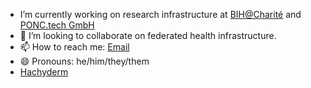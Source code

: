 - I’m currently working on research infrastructure at [BIH@Charité](https://www.hidih.org/research/health-data) and [PONC.tech GmbH](https://ponc.tech)
- 👯 I’m looking to collaborate on federated health infrastructure.
- 📫 How to reach me: [Email](hw@ponc.tech)
- 😄 Pronouns: he/him/they/them
- <a rel="me nofollow me" href="https://hachyderm.io/@oliof">Hachyderm</a>
